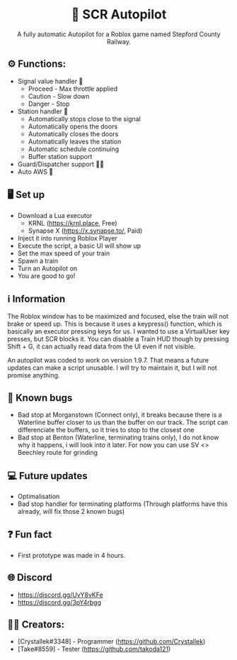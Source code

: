 <h1 align="center">🚄 SCR Autopilot</h1>
<p align="center">A fully automatic Autopilot for a Roblox game named Stepford County Railway.</p>

## ⚙️ Functions:
  - Signal value handler 🚦
    - Proceed - Max throttle applied
    - Caution - Slow down
    - Danger - Stop
  - Station handler 🚉
    - Automatically stops close to the signal
    - Automatically opens the doors
    - Automatically closes the doors
    - Automatically leaves the station
    - Automatic schedule continuing
    - Buffer station support
  - Guard/Dispatcher support 💂‍♂️
  - Auto AWS 🌻
## 🖥️ Set up
  - Download a Lua executor
    - KRNL (https://krnl.place, Free)
    - Synapse X (https://x.synapse.to/, Paid)
  - Inject it into running Roblox Player
  - Execute the script, a basic UI will show up
  - Set the max speed of your train
  - Spawn a train
  - Turn an Autopilot on
  - You are good to go!
## ℹ️ Information
  The Roblox window has to be maximized and focused, else the train will not brake or speed up. This is because it uses a keypress() function, which is basically an executor pressing keys for us. I wanted to use a VirtualUser key presses, but SCR blocks it. You can disable a Train HUD though by pressing Shift + G, it can actually read data from the UI even if not visible.
  
  An autopilot was coded to work on version 1.9.7. That means a future updates can make a script unusable. I will try to maintain it, but I will not promise anything.

## 🐛 Known bugs
  - Bad stop at Morganstown (Connect only), it breaks because there is a Waterline buffer closer to us than the buffer on our track. The script can differenciate the buffers, so it tries to stop to the closest one
  - Bad stop at Benton (Waterline, terminating trains only), I do not know why it happens, i will look into it later. For now you can use SV <> Beechley route for grinding

## 💻 Future updates
  - Optimalisation
  - Bad stop handler for terminating platforms (Through platforms have this already, will fix those 2 known bugs)

## ❓ Fun fact
  - First prototype was made in 4 hours.

## 🌐 Discord
  - https://discord.gg/UvY8vKFe
  - https://discord.gg/3pY4rbgg

## 👨‍💻 Creators:
- [Crystallek#3348] - Programmer (https://github.com/Crystallek)
- [Take#8559] - Tester (https://github.com/takoda121)
